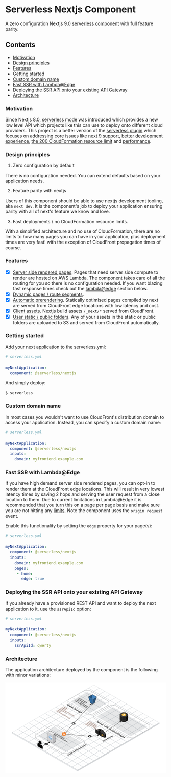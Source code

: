# Serverless Nextjs Component

A zero configuration Nextjs 9.0 [serverless component](https://github.com/serverless-components/) with full feature parity.

## Contents

- [Motivation](#motivation)
- [Design principles](#design-principles)
- [Features](#features)
- [Getting started](#getting-started)
- [Custom domain name](#custom-domain-name)
- [Fast SSR with Lambda@Edge](#Fast-SSR-with-Lambda@Edge)
- [Deploying the SSR API onto your existing API Gateway](#deploying)
- [Architecture](#architecture)

### Motivation

Since Nextjs 8.0, [serverless mode](https://nextjs.org/blog/next-8#serverless-nextjs) was introduced which provides a new low level API which projects like this can use to deploy onto different cloud providers. This project is a better version of the [serverless plugin](https://github.com/danielcondemarin/serverless-nextjs-plugin) which focuses on addressing core issues like [next 9 support](https://github.com/danielcondemarin/serverless-nextjs-plugin/issues/101), [better development experience](https://github.com/danielcondemarin/serverless-nextjs-plugin/issues/59), [the 200 CloudFormation resource limit](https://github.com/danielcondemarin/serverless-nextjs-plugin/issues/17) and [performance](https://github.com/danielcondemarin/serverless-nextjs-plugin/issues/13).

### Design principles

1. Zero configuration by default

There is no configuration needed. You can extend defaults based on your application needs.

2. Feature parity with nextjs

Users of this component should be able to use nextjs development tooling, aka `next dev`. It is the component's job to deploy your application ensuring parity with all of next's feature we know and love.

3. Fast deployments / no CloudFormation resource limits.

With a simplified architecture and no use of CloudFormation, there are no limits to how many pages you can have in your application, plus deployment times are very fast! with the exception of CloudFront propagation times of course.

### Features

- [x] [Server side rendered pages](https://github.com/zeit/next.js#fetching-data-and-component-lifecycle). Pages that need server side compute to render are hosted on AWS Lambda. The component takes care of all the routing for you so there is no configuration needed. If you want blazing fast response times check out the [lambda@edge](#Fast-SSR-with-Lambda@Edge) section below.
- [x] [Dynamic pages / route segments](https://github.com/zeit/next.js/#dynamic-routing).
- [x] [Automatic prerendering](https://github.com/zeit/next.js/#automatic-prerendering). Statically optimised pages compiled by next are served from CloudFront edge locations with low latency and cost.
- [x] [Client assets](https://github.com/zeit/next.js/#cdn-support-with-asset-prefix). Nextjs build assets `/_next/*` served from CloudFront.
- [x] [User static / public folders](https://github.com/zeit/next.js#static-file-serving-eg-images). Any of your assets in the static or public folders are uploaded to S3 and served from CloudFront automatically.

### Getting started

Add your next application to the serverless.yml:

```yml
# serverless.yml

myNextApplication:
  component: @serverless/nextjs
```

And simply deploy:

```bash
$ serverless
```

### Custom domain name

In most cases you wouldn't want to use CloudFront's distribution domain to access your application. Instead, you can specify a custom domain name:

```yml
# serverless.yml

myNextApplication:
  component: @serverless/nextjs
  inputs:
    domain: myfrontend.example.com
```

### Fast SSR with Lambda@Edge

If you have high demand server side rendered pages, you can opt-in to render them at the CloudFront edge locations. This will result in very lowest latency times by saving 2 hops and serving the user request from a close location to them. Due to current limitations in Lambda@Edge it is recommended that you turn this on a page per page basis and make sure you are not hitting any [limits](https://docs.aws.amazon.com/AmazonCloudFront/latest/DeveloperGuide/cloudfront-limits.html#limits-lambda-at-edge). Note the component uses the `origin request` event.

Enable this functionality by setting the `edge` property for your page(s):

```yml
# serverless.yml

myNextApplication:
  component: @serverless/nextjs
  inputs:
    domain: myfrontend.example.com
    pages:
	 - home:
	   edge: true
```

### Deploying the SSR API onto your existing API Gateway

If you already have a provisioned REST API and want to deploy the next application to it, use the `ssrApiId` option:

```yml
# serverless.yml

myNextApplication:
  component: @serverless/nextjs
  inputs:
    ssrApiId: qwerty
```

### Architecture

The application architecture deployed by the component is the following with minor variations:

![architecture](./arch.png)
